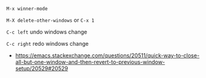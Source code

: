 `M-x winner-mode`

`M-X delete-other-windows` or `C-x 1`

`C-c left` undo windows change

`C-c right` redo windows change

- https://emacs.stackexchange.com/questions/20511/quick-way-to-close-all-but-one-window-and-then-revert-to-previous-window-setup/20529#20529
